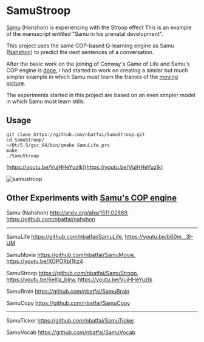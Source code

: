 # SamuStroop
[Samu](http://arxiv.org/abs/1511.02889) (Hanshon) is experiencing with the Stroop effect
This is an example of the manuscript entitled "Samu in his prenatal development".

This project uses the same COP-based Q-learning engine as Samu ([Nahshon](https://github.com/nbatfai/nahshon)) 
to predict the next sentences of a conversation. 

After the basic work on the joining 
of Conway's Game of Life and Samu's COP engine is [done](https://github.com/nbatfai/SamuLife), 
I had started to work on creating a similar but much simpler example 
in which Samu must learn the frames of the [moving picture](https://github.com/nbatfai/SamuMovie).

The experiments started in this project are based on an even simpler model in which Samu must learn stills.

## Usage

```
git clone https://github.com/nbatfai/SamuStroop.git
cd SamuStroop/
~/Qt/5.5/gcc_64/bin/qmake SamuLife.pro
make
./SamuStroop
```
[https://youtu.be/VujHHeYuzIk](https://youtu.be/VujHHeYuzIk)

![samustroop](https://cloud.githubusercontent.com/assets/3148120/12371932/893eca66-bc45-11e5-9b29-aa19884a551c.png)

## Other Experiments with [Samu's COP engine](http://arxiv.org/abs/1511.02889)

Samu (Nahshon)
http://arxiv.org/abs/1511.02889,
https://github.com/nbatfai/nahshon

---

SamuLife
https://github.com/nbatfai/SamuLife,
https://youtu.be/b60m__3I-UM

SamuMovie
https://github.com/nbatfai/SamuMovie,
https://youtu.be/XOPORbI1hz4

SamuStroop
https://github.com/nbatfai/SamuStroop,
https://youtu.be/6elIla_bIrw,
https://youtu.be/VujHHeYuzIk

SamuBrain
https://github.com/nbatfai/SamuBrain

SamuCopy
https://github.com/nbatfai/SamuCopy

---

SamuTicker
https://github.com/nbatfai/SamuTicker

SamuVocab
https://github.com/nbatfai/SamuVocab
